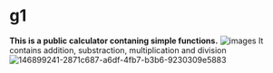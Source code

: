 # g1
**This is a public  calculator contaning simple functions.**
![images](https://user-images.githubusercontent.com/96468560/146899241-2871c687-a6df-4fb7-b3b6-9230309e5883.jpg)
It contains addition, substraction, multiplication and division
![146899241-2871c687-a6df-4fb7-b3b6-9230309e5883](https://user-images.githubusercontent.com/96468560/146899697-7a3764e1-3d03-4021-89de-44b797c0d5a0.jpg)
